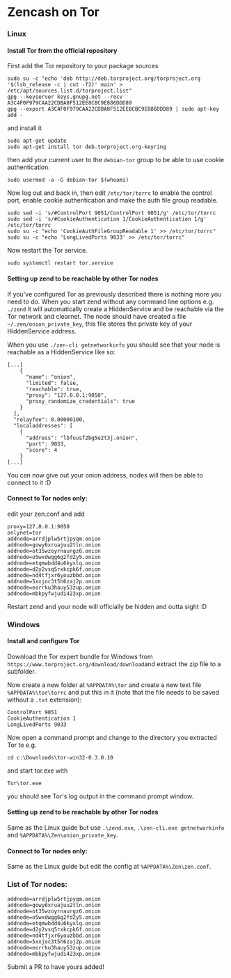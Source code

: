 # Zencash on Tor

### Linux

#### Install Tor from the official repository
First add the Tor repository to your package sources
```
sudo su -c "echo 'deb http://deb.torproject.org/torproject.org '$(lsb_release -c | cut -f2)' main' > /etc/apt/sources.list.d/torproject.list"
gpg --keyserver keys.gnupg.net --recv A3C4F0F979CAA22CDBA8F512EE8CBC9E886DDD89
gpg --export A3C4F0F979CAA22CDBA8F512EE8CBC9E886DDD89 | sudo apt-key add -
```
and install it
```
sudo apt-get update
sudo apt-get install tor deb.torproject.org-keyring
```
then add your current user to the `debian-tor` group to be able to use cookie authentication.
```
sudo usermod -a -G debian-tor $(whoami)
```

Now log out and back in, then edit `/etc/tor/torrc` to enable the control port, enable cookie authentication and make the auth file group readable.
```
sudo sed -i 's/#ControlPort 9051/ControlPort 9051/g' /etc/tor/torrc
sudo sed -i 's/#CookieAuthentication 1/CookieAuthentication 1/g' /etc/tor/torrc
sudo su -c "echo 'CookieAuthFileGroupReadable 1' >> /etc/tor/torrc"
sudo su -c "echo 'LongLivedPorts 9033' >> /etc/tor/torrc"
```
Now restart the Tor service.
```
sudo systemctl restart tor.service
```

#### Setting up zend to be reachable by other Tor nodes

If you've configured Tor as previously described there is nothing more you need to do. When you start zend without any command line options e.g. `./zend` it will automatically create a HiddenService and be reachable via the Tor network and clearnet. The node should have created a file `~/.zen/onion_private_key`, this file stores the private key of your HiddenService address.

When you use `./zen-cli getnetworkinfo` you should see that your node is reachable as a HiddenService like so:
```
[...]
    {
      "name": "onion",
      "limited": false,
      "reachable": true,
      "proxy": "127.0.0.1:9050",
      "proxy_randomize_credentials": true
    }
  ],
  "relayfee": 0.00000100,
  "localaddresses": [
    {
      "address": "lbfuusf2bg5e2t3j.onion",
      "port": 9033,
      "score": 4
    }
[...]
```

You can now give out your onion address, nodes will then be able to connect to it :D

#### Connect to Tor nodes only:
edit your zen.conf and add
```
proxy=127.0.0.1:9050
onlynet=tor
addnode=arrdjplw5rtjpyqm.onion
addnode=gowy6xruajuu2tln.onion
addnode=ot35wzoyrnaurgz6.onion
addnode=o5wxdwgg6g2fd2y5.onion
addnode=etqmwbdd4u6kyxlq.onion
addnode=d2y2vsq5rxkcpk6f.onion
addnode=nd4tfjxr6youzbbd.onion
addnode=5xxjoc3t5h6zaj2p.onion
addnode=eorrku3hauy53zup.onion
addnode=mbkpyfwjudi423xp.onion
``` 

Restart zend and your node will officially be hidden and outta sight :D

### Windows

#### Install and configure Tor

Download the Tor expert bundle for Windows from `https://www.torproject.org/download/download`and extract the zip file to a subfolder.

Now create a new folder at `%APPDATA%\tor` and create a new text file `%APPDATA%\tor\torrc` and put this in it (note that the file needs to be saved without a `.txt` extension):
```
ControlPort 9051
CookieAuthentication 1
LongLivedPorts 9033
```

Now open a command prompt and change to the directory you extracted Tor to e.g.
```
cd c:\Downloads\tor-win32-0.3.0.10
```
and start tor.exe with
```
Tor\tor.exe
```
you should see Tor's log output in the command prompt window.

#### Setting up zend to be reachable by other Tor nodes

Same as the Linux guide but use `.\zend.exe`, `.\zen-cli.exe getnetworkinfo` and `%APPDATA%\Zen\onion_private_key`.

#### Connect to Tor nodes only:

Same as the Linux guide but edit the config at `%APPDATA%\Zen\zen.conf`.

### List of Tor nodes:
```
addnode=arrdjplw5rtjpyqm.onion
addnode=gowy6xruajuu2tln.onion
addnode=ot35wzoyrnaurgz6.onion
addnode=o5wxdwgg6g2fd2y5.onion
addnode=etqmwbdd4u6kyxlq.onion
addnode=d2y2vsq5rxkcpk6f.onion
addnode=nd4tfjxr6youzbbd.onion
addnode=5xxjoc3t5h6zaj2p.onion
addnode=eorrku3hauy53zup.onion
addnode=mbkpyfwjudi423xp.onion
```

Submit a PR to have yours added!
